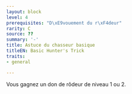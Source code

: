 ```yaml
---
layout: block
level: 4
prerequisites: "D\xE9vouement du r\xF4deur"
rarity: C
source: ??
summary: '-'
title: Astuce du chasseur basique
titleEN: Basic Hunter's Trick
traits:
- general

---
```


<p>Vous gagnez un don de rôdeur de niveau 1 ou 2.</p>